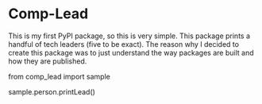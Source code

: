 # Comp-Lead

This is my first PyPI package, so this is very simple. This package prints a handful of tech leaders (five to be exact).
The reason why I decided to create this package was to just understand the way packages are built and how they are published.

from comp_lead import sample

sample.person.printLead()